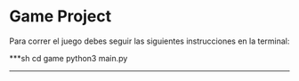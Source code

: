#  Game Project

Para correr el juego debes seguir las siguientes instrucciones en la terminal:


***sh
cd game
python3 main.py
***


